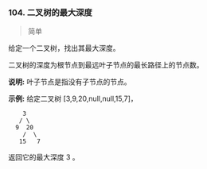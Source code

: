 ### 104. 二叉树的最大深度

> 简单

给定一个二叉树，找出其最大深度。

二叉树的深度为根节点到最远叶子节点的最长路径上的节点数。

**说明:** 叶子节点是指没有子节点的节点。

**示例:**
给定二叉树 [3,9,20,null,null,15,7]，
```text
    3
   / \
  9  20
    /  \
   15   7
```
返回它的最大深度 3 。
